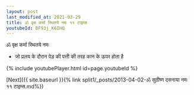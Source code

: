 ```yaml
---
layout: post
last_modified_at: 2021-03-29
title: ॐ वृक्ष कर्मा स्थितये नमः ११ टाइम्स
youtubeId: BF93j_K6IHQ
---
```

 
 
 ॐ वृक्ष कर्मा स्थितये नमः  
 
 -  जो प्रलय के दौरान पेड़ की पत्ती की तरह कान के ऊपर होता है 
 
  
 
  
 
 
 
 
 
 


{% include youtubePlayer.html id=page.youtubeId %}
 
[Next]({{ site.baseurl }}{% link  split1/_posts/2013-04-02-ॐ सुठीष्ण दसनाया नमः ११ टाइम्स.md%})
 
